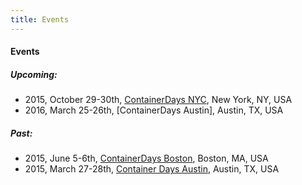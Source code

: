 ```yaml
---
title: Events
---
```


#### Events

##### Upcoming:

* 2015, October 29-30th, [ContainerDays NYC](/events/2015-nyc/), New York, NY, USA
* 2016, March 25-26th, [ContainerDays Austin], Austin, TX, USA

##### Past:

* 2015, June 5-6th, [ContainerDays Boston](/events/2015-boston/), Boston, MA, USA
* 2015, March 27-28th, [Container Days Austin](/events/2015-austin/), Austin, TX, USA